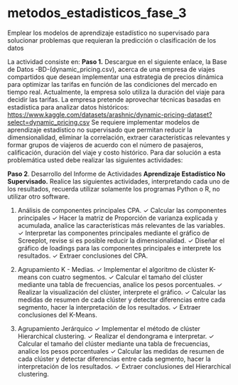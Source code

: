 # metodos_estadisticos_fase_3
Emplear los modelos de aprendizaje estadístico no supervisado para solucionar problemas que requieran la predicción o clasificación de los datos

La actividad consiste en:
**Paso 1.** Descargue en el siguiente enlace, la Base de Datos -BD-(dynamic_pricing.csv), acerca de una empresa de viajes compartidos que desean implementar una estrategia de precios dinámica para optimizar las tarifas en función de las condiciones del mercado en tiempo real. Actualmente, la empresa solo utiliza la duración del viaje para decidir las tarifas. La empresa pretende aprovechar técnicas basadas en estadística para analizar datos históricos: https://www.kaggle.com/datasets/arashnic/dynamic-pricing-dataset?select=dynamic_pricing.csv
Se requiere implementar modelos de aprendizaje estadístico no supervisado que permitan reducir la dimensionalidad, eliminar la correlación, extraer características relevantes y formar grupos de viajeros de acuerdo con el número de pasajeros, calificación, duración del viaje y costo histórico. 
Para dar solución a esta problemática usted debe realizar las siguientes actividades:

**Paso 2**. Desarrollo del Informe de Actividades
**Aprendizaje Estadístico No Supervisado.**
Realice las siguientes actividades, interpretando cada uno de los resultados, recuerda utilizar solamente los programas Python o R, no utilizar otro software.

1) Análisis de componentes principales CPA.
✓ Calcular las componentes principales
✓ Hacer la matriz de Proporción de varianza explicada y acumulada, analice las características más relevantes de las variables.
✓ Interpretar las componentes principales mediante el gráfico de Screeplot, revise si es posible reducir la dimensionalidad.
✓ Diseñar el gráfico de loadings para las componentes principales e interprete los resultados.
✓ Extraer conclusiones del CPA.

2) Agrupamiento K - Medias.
✓ Implementar el algoritmo de clúster K-means con cuatro segmentos.
✓ Calcular el tamaño del clúster mediante una tabla de frecuencias, analice los pesos porcentuales.
✓ Realizar la visualización del clúster, interprete el gráfico.
✓ Calcular las medidas de resumen de cada clúster y detectar diferencias entre cada segmento, hacer la interpretación de los resultados.
✓ Extraer conclusiones del K-Means.

4) Agrupamiento Jerárquico
✓ Implementar el método de clúster Hierarchical clustering.
✓ Realizar el dendongrama e interpretar.
✓ Calcular el tamaño del clúster mediante una tabla de frecuencias, analice los pesos porcentuales 
✓ Calcular las medidas de resumen de cada clúster y detectar diferencias entre cada segmento, hacer la interpretación de los resultados.
✓ Extraer conclusiones del Hierarchical clustering.
